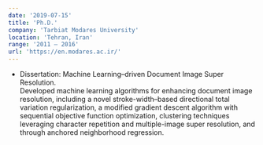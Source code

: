 ```yaml
---
date: '2019-07-15'
title: 'Ph.D.'
company: 'Tarbiat Modares University'
location: 'Tehran, Iran'
range: '2011 – 2016'
url: 'https://en.modares.ac.ir/'
---
```


- Dissertation: Machine Learning–driven Document Image Super Resolution.  
  Developed machine learning algorithms for enhancing document image resolution, including a novel stroke-width–based directional total variation regularization, a modified gradient descent algorithm with sequential objective function optimization, clustering techniques leveraging character repetition and multiple-image super resolution, and through anchored neighborhood regression.
